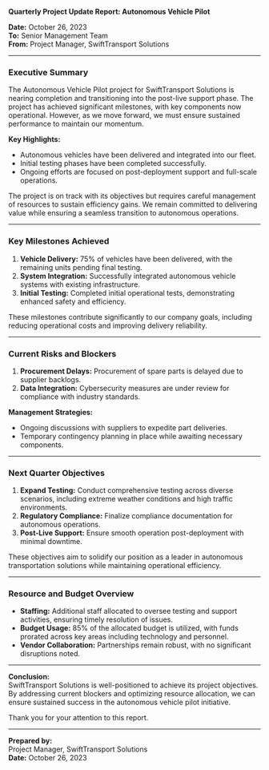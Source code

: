 

**Quarterly Project Update Report: Autonomous Vehicle Pilot**

**Date:** October 26, 2023  
**To:** Senior Management Team  
**From:** Project Manager, SwiftTransport Solutions  

---

### **Executive Summary**

The Autonomous Vehicle Pilot project for SwiftTransport Solutions is nearing completion and transitioning into the post-live support phase. The project has achieved significant milestones, with key components now operational. However, as we move forward, we must ensure sustained performance to maintain our momentum.

**Key Highlights:**
- Autonomous vehicles have been delivered and integrated into our fleet.
- Initial testing phases have been completed successfully.
- Ongoing efforts are focused on post-deployment support and full-scale operations.

The project is on track with its objectives but requires careful management of resources to sustain efficiency gains. We remain committed to delivering value while ensuring a seamless transition to autonomous operations.

---

### **Key Milestones Achieved**

1. **Vehicle Delivery:** 75% of vehicles have been delivered, with the remaining units pending final testing.
2. **System Integration:** Successfully integrated autonomous vehicle systems with existing infrastructure.
3. **Initial Testing:** Completed initial operational tests, demonstrating enhanced safety and efficiency.

These milestones contribute significantly to our company goals, including reducing operational costs and improving delivery reliability.

---

### **Current Risks and Blockers**

1. **Procurement Delays:** Procurement of spare parts is delayed due to supplier backlogs.
2. **Data Integration:** Cybersecurity measures are under review for compliance with industry standards.

**Management Strategies:**
- Ongoing discussions with suppliers to expedite part deliveries.
- Temporary contingency planning in place while awaiting necessary components.

---

### **Next Quarter Objectives**

1. **Expand Testing:** Conduct comprehensive testing across diverse scenarios, including extreme weather conditions and high traffic environments.
2. **Regulatory Compliance:** Finalize compliance documentation for autonomous operations.
3. **Post-Live Support:** Ensure smooth operation post-deployment with minimal downtime.

These objectives aim to solidify our position as a leader in autonomous transportation solutions while maintaining operational efficiency.

---

### **Resource and Budget Overview**

- **Staffing:** Additional staff allocated to oversee testing and support activities, ensuring timely resolution of issues.
- **Budget Usage:** 85% of the allocated budget is utilized, with funds prorated across key areas including technology and personnel.
- **Vendor Collaboration:** Partnerships remain robust, with no significant disruptions noted.

---

**Conclusion:**  
SwiftTransport Solutions is well-positioned to achieve its project objectives. By addressing current blockers and optimizing resource allocation, we can ensure sustained success in the autonomous vehicle pilot initiative.

Thank you for your attention to this report.

---

**Prepared by:**  
Project Manager, SwiftTransport Solutions  
**Date:** October 26, 2023